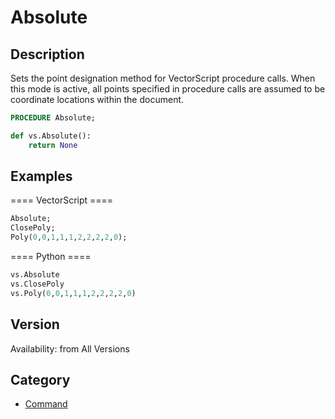 # Absolute

## Description
Sets the point designation method for VectorScript procedure calls. When this mode is active, all points specified in procedure calls are assumed to be coordinate locations within the document.

```pascal
PROCEDURE Absolute;
```

```python
def vs.Absolute():
    return None
```

## Examples
==== VectorScript ====
```pascal
Absolute;
ClosePoly;
Poly(0,0,1,1,1,2,2,2,2,0);
```
==== Python ====
```python
vs.Absolute
vs.ClosePoly
vs.Poly(0,0,1,1,1,2,2,2,2,0)
```

## Version
Availability: from All Versions

## Category
* [Command](../Categories/Command.md)
